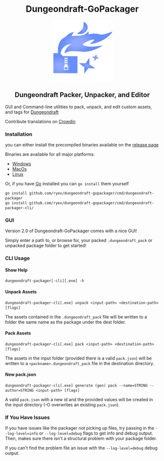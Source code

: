 <div align="center">

# Dungeondraft-GoPackager

  <img src="cmd/dungeondraft-packager/Icon.png" width="200"> 

## Dungeondraft Packer, Unpacker, and Editor

</div>

GUI and Command-line utilities to pack, unpack, and edit custom assets, and tags for [Dungeondraft](https://dungeondraft.net/)

Contribute translations on [Crowdin](https://crowdin.com/project/dundeondraft-gopackager)


### Installation

you can either install the precompiled binaries available on the [release page](https://github.com/Ryex/Dungeondraft-GoPackager/releases)

Binaries are available for all major platforms:

- [Windows](https://github.com/Ryex/Dungeondraft-GoPackager/releases/download/Dungeondraft-GoPackager-Windows.zip)
- [MacOs](https://github.com/Ryex/Dungeondraft-GoPackager/releases/download/Dungeondraft-GoPackager-macOS.zip)
- [Linux](https://github.com/Ryex/Dungeondraft-GoPackager/releases/download/Dungeondraft-GoPackager-Linux.tgz)

Or, if you have [Go](https://go.dev/) installed you can `go install` them yourself

```shell
go install github.com/ryex/dungeondraft-gopackager/cmd/dungeondraft-packager
go install github.com/ryex/dungeondraft-gopackager/cmd/dungeondraft-packager-cli/
```

### GUI
Version 2.0 of Dungeondraft-GoPackager comes with a nice GUI!

Simply enter a path to, or browse for, your packed `.dungeondraft_pack` or unpacked package folder to get started!


<!-- TODO: ADD Nice GUI images -->


### CLI Usage

#### Show Help
```
dungeondraft-packager[-cli][.exe] -h
```

#### Unpack Assets
```
dungeondraft-packager-cli[.exe] unpack <input-path> <destination-path> [flags]
```
The assets contained in the `.dungeondraft_pack`  file will be written to a folder the same name as the package under the dest folder.

#### Pack Assets
```
dungeondraft-packager-cli[.exe] pack <input-path> <destination-path> [flags]
```
The assets in the input folder (provided there is a valid `pack.json`) will be written to a `<packname>.dungeondraft_pack` file in the destination directory.

#### New pack.json
```
dungeondraft-packager-cli[.exe] generate (gen) pack --name=STRING --author=STRING <input-path> [flags]
```
A valid `pack.json` with a new id and the provided values will be created in the input directory (-O overwrites an existing `pack.json`).


### If You Have Issues

If you have issues like the packager not picking up files, try passing in the `--log-level=info` or `--log-level=debug` flags to get info and debug output. Then, makes sure there isn't a structural problem with your package folder.

If you can't find the problem file an issue with the `--log-level=debug` debug output.
